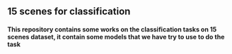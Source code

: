 ## 15 scenes for classification
#### This repository contains some works on the classification tasks on 15 scenes dataset, it contain some models that we have try to use to do the task
